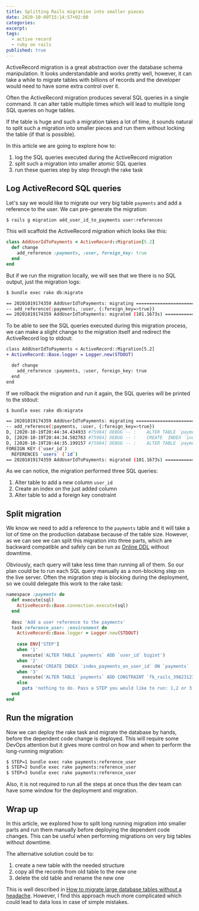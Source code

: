 ```yaml
---
title: Splitting Rails migration into smaller pieces
date: 2020-10-09T15:14:57+02:00
categories:
excerpt:
tags:
  - active record
  - ruby on rails
published: true
---
```


ActiveRecord migration is a great abstraction over the database schema manipulation.
It looks understandable and works pretty well, however, it can take a while
to migrate tables with billions of records and the developer would need to have
some extra control over it.

Often the ActiveRecord migration produces several SQL queries in a single command.
It can alter table multiple times which will lead to multiple long SQL queries
on huge tables.

If the table is huge and such a migration takes a lot of time, it sounds natural 
to split such a migration into smaller pieces and run them without locking the
table (if that is possible).

In this article we are going to explore how to:

1. log the SQL queries executed during the ActiveRecord migration
2. split such a migration into smaller atomic SQL queries
3. run these queries step by step through the rake task

## Log ActiveRecord SQL queries

Let's say we would like to migrate our very big table `payments` and add a reference to
the user. We can pre-generate the migration:

```sh
$ rails g migration add_user_id_to_payments user:references
```

This will scaffold the ActiveRecord migration which looks like this:

```ruby
class AddUserIdToPayments < ActiveRecord::Migration[5.2]
  def change
    add_reference :payments, :user, foreign_key: true
  end
end
```

But if we run the migration locally, we will see that we there is no SQL output,
just the migration logs:

```sh
$ bundle exec rake db:migrate

== 20201019174359 AddUserIdToPayments: migrating ==============================
-- add_reference(:payments, :user, {:foreign_key=>true})
== 20201019174359 AddUserIdToPayments: migrated (101.1673s) =====================
```

To be able to see the SQL queries executed during this migration process, we can
make a slight change to the migration itself and redirect the ActiveRecord log
to stdout:

```diff
class AddUserIdToPayments < ActiveRecord::Migration[5.2]
+ ActiveRecord::Base.logger = Logger.new(STDOUT)

  def change
    add_reference :payments, :user, foreign_key: true
  end
end
```

If we rollback the migration and run it again, the SQL queries will be printed to the stdout:

```sh
$ bundle exec rake db:migrate

== 20201019174359 AddUserIdToPayments: migrating ==============================
-- add_reference(:payments, :user, {:foreign_key=>true})
D, [2020-10-19T20:44:34.434933 #75984] DEBUG -- :    ALTER TABLE `payments` ADD `user_id` bigint
D, [2020-10-19T20:44:34.502763 #75984] DEBUG -- :    CREATE  INDEX `index_payments_on_user_id`  ON `payments` (`user_id`)
D, [2020-10-19T20:44:35.199157 #75984] DEBUG -- :    ALTER TABLE `payments` ADD CONSTRAINT `fk_rails_39823123`
FOREIGN KEY (`user_id`)
  REFERENCES `users` (`id`)
== 20201019174359 AddUserIdToPayments: migrated (101.1673s) =====================
```

As we can notice, the migration performed three SQL queries:

1. Alter table to add a new column `user_id`
2. Create an index on the just added column
3. Alter table to add a foreign key constraint 

## Split migration

We know we need to add a reference to the `payments` table and it will take a lot of time on
the production database because of the table size. However, as we can see we can split this
migration into three parts, which are backward compatible and safely can be run as
[Online DDL](https://dev.mysql.com/doc/refman/8.0/en/innodb-online-ddl.html) without downtime.

Obviously, each query will take less time than running all of them. So our plan could
be to run each SQL query manually as a non-blocking step on the live server. Often the migration
step is blocking during the deployment, so we could delegate this work to the rake task:

```ruby
namespace :payments do
  def execute(sql)
    ActiveRecord::Base.connection.execute(sql)
  end
  
  desc 'Add a user reference to the payments'
  task reference_user: :environment do
    ActiveRecord::Base.logger = Logger.new(STDOUT)
    
    case ENV['STEP']
    when '1'
      execute('ALTER TABLE `payments` ADD `user_id` bigint')
    when '2'
      execute('CREATE INDEX `index_payments_on_user_id` ON `payments` (`user_id`)')
    when '3'
      execute('ALTER TABLE `payments` ADD CONSTRAINT `fk_rails_39823123`')
    else
      puts 'nothing to do. Pass a STEP you would like to run: 1,2 or 3'
  end
end
```

## Run the migration

Now we can deploy the rake task and migrate the database by hands, before the dependent
code change is deployed. This will require some DevOps attention but it gives more control
on how and when to perform the long-running migration:

```sh
$ STEP=1 bundle exec rake payments:reference_user
$ STEP=2 bundle exec rake payments:reference_user
$ STEP=3 bundle exec rake payments:reference_user
```

Also, it is not required to run all the steps at once thus the dev team can have some
window for the deployment and migration.

## Wrap up

In this article, we explored how to split long running migration into smaller parts and
run them manually before deploying the dependent code changes. This can be useful when
performing migrations on very big tables without downtime.

The alternative solution could be to:

1. create a new table with the needed structure
2. copy all the records from old table to the new one
3. delete the old table and rename the new one

This is well described in [How to migrate large database tables without a headache](https://blog.arkency.com/how-to-migrate-large-database-tables-without-a-headache/).
However, I find this approach much more complicated which could lead to data loss in case of simple mistakes.

